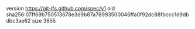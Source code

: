 version https://git-lfs.github.com/spec/v1
oid sha256:07ff69b750513678e3d9b87a78993500046ffa0f92dc88fbccc1d9dbdbc3ae62
size 3855
